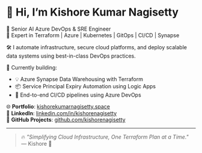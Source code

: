 # 👋 Hi, I’m Kishore Kumar Nagisetty

🚀 Senior AI Azure DevOps & SRE Engineer  
🔧 Expert in Terraform | Azure | Kubernetes | GitOps | CI/CD | Synapse

🛠 I automate infrastructure, secure cloud platforms, and deploy scalable data systems using best-in-class DevOps practices.

💼 Currently building:
- 💡 Azure Synapse Data Warehousing with Terraform
- 📦 Service Principal Expiry Automation using Logic Apps
- 🔁 End-to-end CI/CD pipelines using Azure DevOps

🌐 **Portfolio**: [kishorekumarnagisetty.space](https://kishorekumarnagisetty.space)  
🔗 **LinkedIn**: [linkedin.com/in/kishorenagisetty](https://www.linkedin.com/in/kishore-kumar-346b66133/)  
🐙 **GitHub Projects**: [github.com/kishorenagisetty](https://github.com/kishorenagisetty)

---

> 🔥 _"Simplifying Cloud Infrastructure, One Terraform Plan at a Time."_  
> — Kishore 👑
